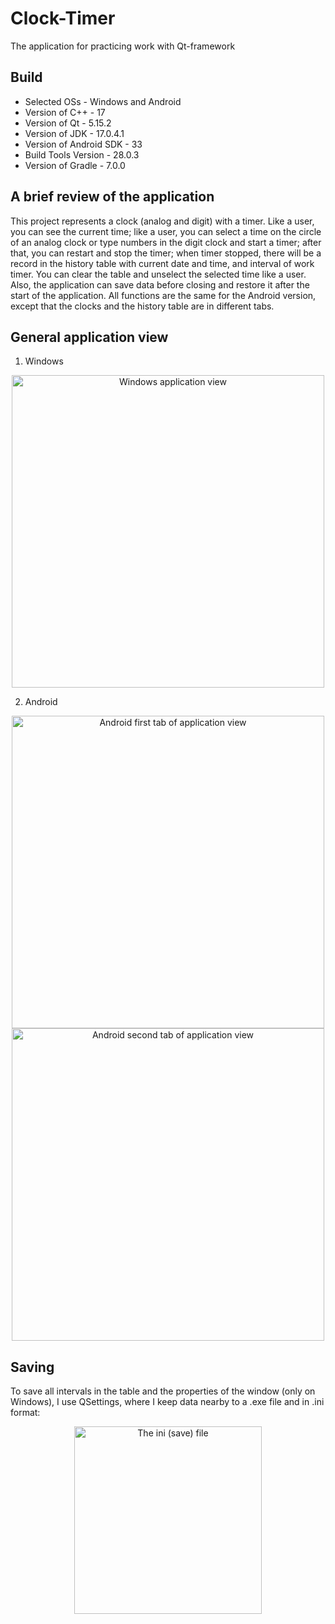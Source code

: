 # Clock-Timer
The application for practicing work with Qt-framework

## Build
- Selected OSs - Windows and Android
- Version of C++ - 17
- Version of Qt - 5.15.2
- Version of JDK - 17.0.4.1
- Version of Android SDK - 33
- Build Tools Version - 28.0.3
- Version of Gradle - 7.0.0

## A brief review of the application
This project represents a clock (analog and digit) with a timer. Like a user, you can see the current time; like a user, you can select a time on the circle of an analog clock or type numbers in the digit clock and start a timer; after that, you can restart and stop the timer; when timer stopped, there will be a record in the history table with current date and time, and interval of work timer. You can clear the table and unselect the selected time like a user. Also, the application can save data before closing and restore it after the start of the application. All functions are the same for the Android version, except that the clocks and the history table are in different tabs.

## General application view
1. Windows
<p align="center">
  <img src="https://user-images.githubusercontent.com/34779566/210522171-aa16f168-29c9-46e8-8cce-f54841bfca54.png" height="500" alt="Windows application view">
</p>

2. Android
<p align="center">
  <img src="https://user-images.githubusercontent.com/34779566/210523696-ab8f00ac-3429-4bb4-afc9-55852160f0ab.png" height="500" alt="Android first tab of application view">
  <img src="https://user-images.githubusercontent.com/34779566/210524084-360100c2-7a7f-44ad-bdac-14ca00439754.png" height="500" alt="Android second tab of application view">
</p>

## Saving
To save all intervals in the table and the properties of the window (only on Windows), I use QSettings, where I keep data nearby to a .exe file and in .ini format:
<p align="center">
  <img src="https://user-images.githubusercontent.com/34779566/210525743-803d6b23-1be3-4eff-9deb-133ce88a2147.png" height="300" alt="The ini (save) file">
</p>
